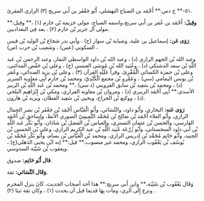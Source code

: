 ٥١-** خ دس:** أَحْمَد بن الصباح النهشلي، أَبُو جَعْفَر بن أَبي سريج (٣) الرازي المقرئ.

**وقِيلَ:** أَحْمَد بن عُمَر بن أَبي سريج،واسمه الصباح، مولى خزيمة بْن خازم (١) ،** وقيل:** مولى آل جرير بْن حازم (٢) . يعد فِي البغداديين.

**رَوَى عَن:** إسماعيل بن علية، وشبابة بْن سوار (خ) ، وأبي بدر شجاع بْن الوليد بْن قيس السكوني (عس) ، وشعيب بْن حرب (س) ،

وعبد الله بْن الجهم الرازي (د) ، وعبد الله بْن داود الواسطي التمار، وعبد الرحمن بْن عَبد اللَّهِ بْن سعد الدشتكي (د) ، وعُبَيد الله بْن مُوسَى العبسي (خ) ، وعلي بْن حَفْص المدائني، وعلى بْن حمزة الكسائي الْمُقْرِئ، وقرأ عَلَيْهِ القرآن (٣) ، وعلي بْن يزيد الصدائي، وعُمَر بْن يونس اليمامي (سي) ، وعَمْرو بْن مجمع الْكُنْدِيّ، ومحمد بْن حازم أَبِي معاوية الضرير (د) ، ومحمد بْن سَعِيد بْن سابق القزويني (د سي) ،** ومحمد بْن عَبد اللَّهِ بْن الزبير الأسدي:** أَبِي أَحْمَد الزبيري (د) ، ومروان بْن معاوية الفزاري، ومكي بْن إِبْرَاهِيم البلخي (د) ، ووكيع بْن الجراح، ويحيى بْن سَعِيد القطان، ويزيد بْن هارون.

**رَوَى عَنه:** البخاري، وأَبُو داود، والنَّسَائي، وأَبُو الْعَبَّاس أَحْمَد بْن جَعْفَر بْن نصر الجمال الرازي، وأَبُو العلاء أَحْمَد بْن صَالِح بْن مُحَمَّد التَّمِيمِيّ الصوري الأثط، وإساحق بْن أَحْمَد الفارسي، والحسن بْن عثمان التستري، والعباس بْن الفضل بْن شاذان، وأَبُو بَكْر عَبد اللَّهِ بْن أَبي داود السجستاني، وأَبُو زُرْعَة عُبَيد اللَّهِ بْن عبد الكريم الرازي، وعلي بْن الحسين بْن الجنيد، وأَبُو حَاتِم مُحَمَّد بْن إدريس الرازي، ومحمد بْن الْعَبَّاس بْن بسام، وأَبُو بَكْر مُحَمَّد بْن يُوسُف بْن يَعْقُوب الرازي، ومحمد غير منسوب،** قيل:** إنه ابْن يحيى الذهلي(خ) ، ويعقوب بْن شَيْبَة السدوسي.

**قال أَبُو حَاتِم:** صدوق.

**وَقَال النَّسَائي:** ثقة.

وَقَال يَعْقُوب بْن شَيْبَة،** وابن أَبي سريج:** هذا أحد أصحاب الحديث، كَانَ ينزل المخرم ونزع إِلَى الري، ومات بِهَا قديما قبل أن يحدث (١) ، وكان ثقة ثبتا (٢) .